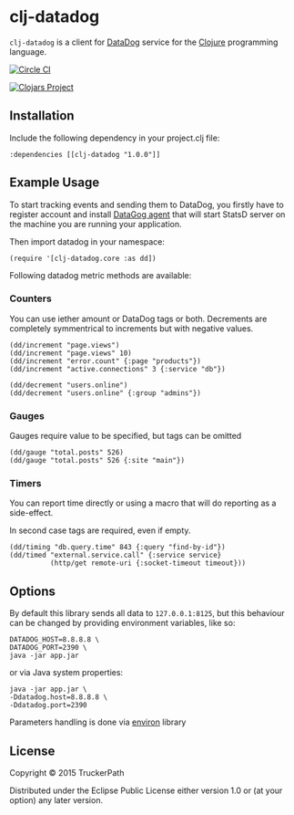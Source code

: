 # clj-datadog

`clj-datadog` is a client for [DataDog](https://www.datadoghq.com) service
for the [Clojure](http://clojure.org) programming language.

[![Circle CI](https://circleci.com/gh/truckerpathteam/clj-datadog.svg?style=shield)](https://circleci.com/gh/truckerpathteam/clj-datadog)

[![Clojars Project](http://clojars.org/clj-datadog/latest-version.svg)](https://clojars.org/clj-datadog)

## Installation

Include the following dependency in your project.clj file:

    :dependencies [[clj-datadog "1.0.0"]]


## Example Usage

To start tracking events and sending them to DataDog, you firstly have
to register account and install
[DataGog agent](http://docs.datadoghq.com/guides/basic_agent_usage/)
that will start StatsD server on the machine you are running your
application.

Then import datadog in your namespace:

    (require '[clj-datadog.core :as dd])

Following datadog metric methods are available:

### Counters

You can use iether amount or DataDog tags or both.
Decrements are completely symmentrical to increments but
with negative values.


    (dd/increment "page.views")
    (dd/increment "page.views" 10)
    (dd/increment "error.count" {:page "products"})
    (dd/increment "active.connections" 3 {:service "db"})

    (dd/decrement "users.online")
    (dd/decrement "users.online" {:group "admins"})

### Gauges

Gauges require value to be specified, but tags can be omitted

    (dd/gauge "total.posts" 526)
    (dd/gauge "total.posts" 526 {:site "main"})

### Timers

You can report time directly or using a macro that
will do reporting as a side-effect.

In second case tags are required, even if empty.

    (dd/timing "db.query.time" 843 {:query "find-by-id"})
    (dd/timed "external.service.call" {:service service}
              (http/get remote-uri {:socket-timeout timeout}))


## Options

By default this library sends all data to `127.0.0.1:8125`, but
this behaviour can be changed by providing environment variables,
like so:

    DATADOG_HOST=8.8.8.8 \
    DATADOG_PORT=2390 \
    java -jar app.jar

or via Java system properties:

    java -jar app.jar \
    -Ddatadog.host=8.8.8.8 \
    -Ddatadog.port=2390

Parameters handling is done via [environ](https://github.com/weavejester/environ) library

## License

Copyright © 2015 TruckerPath

Distributed under the Eclipse Public License either version 1.0 or (at
your option) any later version.

